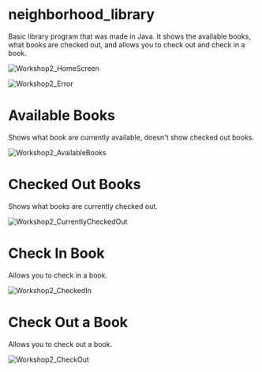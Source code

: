 # neighborhood_library
Basic library program that was made in Java. It shows the available books, what books are checked out, and allows you to check out and check in a book.

![Workshop2_HomeScreen](https://github.com/RTech666/neighborhood_library/assets/32269553/0229cc43-9ecc-425f-9c58-2f1a988f2eaa)

![Workshop2_Error](https://github.com/RTech666/neighborhood_library/assets/32269553/369abc91-3609-4d4a-b950-f40803260e5a)

# Available Books
Shows what book are currently available, doesn't show checked out books.

![Workshop2_AvailableBooks](https://github.com/RTech666/neighborhood_library/assets/32269553/4f84610a-85af-43cf-80f8-428fe4b735d6)

# Checked Out Books
Shows what books are currently checked out.

![Workshop2_CurrentlyCheckedOut](https://github.com/RTech666/neighborhood_library/assets/32269553/b0b28399-397c-4245-824b-067f2b5e3f24)

# Check In Book
Allows you to check in a book.

![Workshop2_CheckedIn](https://github.com/RTech666/neighborhood_library/assets/32269553/83b0c200-91e0-49a6-abdd-95c15589f41a)

# Check Out a Book
Allows you to check out a book.

![Workshop2_CheckOut](https://github.com/RTech666/neighborhood_library/assets/32269553/02d1327f-4e82-4197-8b56-0a5459113e92)
